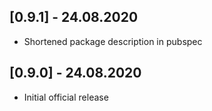 ## [0.9.1] - 24.08.2020

* Shortened package description in pubspec

## [0.9.0] - 24.08.2020

* Initial official release
